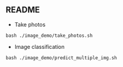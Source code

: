 ## README

 * Take photos
 
 ```
 bash ./image_demo/take_photos.sh
 ``` 
 
 * Image classification
   
 ``` 
bash ./image_demo/predict_multiple_img.sh
 ```
